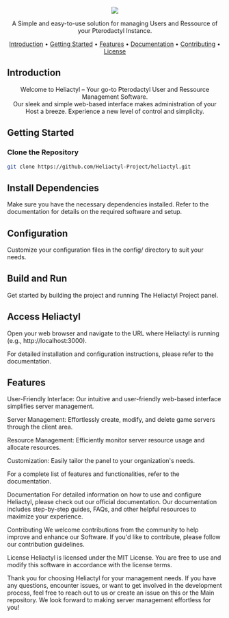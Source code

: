 <p align="center">
  <img src="https://media.discordapp.net/attachments/1000768414220038204/1200849114842280008/image-removebg-preview.png?ex=65ff0be3&is=65ec96e3&hm=b4101d07b03c03cfe9c51879345c2eaab8dadbd2b9e12736f5fdc949a2365a22&=&format=webp&quality=lossless&width=500&height=100">
</p>


<p align="center">
  A Simple and easy-to-use solution for managing Users and Ressource of your Pterodactyl Instance.
</p>

<p align="center">
  <a href="#introduction">Introduction</a> •
  <a href="#getting-started">Getting Started</a> •
  <a href="#features">Features</a> •
  <a href="#documentation">Documentation</a> •
  <a href="#contributing">Contributing</a> •
  <a href="#license">License</a>
</p>


## Introduction

<p align="center">
Welcome to Heliactyl – Your go-to Pterodactyl User and Ressource Management Software. 
<br> Our sleek and simple web-based interface makes administration of your Host a breeze. Experience a new level of control and simplicity.
</p>

## Getting Started

### Clone the Repository

```sh
git clone https://github.com/Heliactyl-Project/heliactyl.git
```
## Install Dependencies
Make sure you have the necessary dependencies installed. Refer to the documentation for details on the required software and setup.

## Configuration
Customize your configuration files in the config/ directory to suit your needs.

## Build and Run
Get started by building the project and running The Heliactyl Project panel.

## Access Heliactyl 
Open your web browser and navigate to the URL where Heliactyl is running (e.g., http://localhost:3000).

For detailed installation and configuration instructions, please refer to the documentation.

## Features
User-Friendly Interface: Our intuitive and user-friendly web-based interface simplifies server management.

Server Management: Effortlessly create, modify, and delete game servers through the client area.

Resource Management: Efficiently monitor server resource usage and allocate resources.

Customization: Easily tailor the panel to your organization's needs.

For a complete list of features and functionalities, refer to the documentation.

Documentation
For detailed information on how to use and configure Heliactyl, please check out our official documentation. Our documentation includes step-by-step guides, FAQs, and other helpful resources to maximize your experience.

Contributing
We welcome contributions from the community to help improve and enhance our Software. If you'd like to contribute, please follow our contribution guidelines.

License
Heliactyl is licensed under the MIT License. You are free to use and modify this software in accordance with the license terms.

Thank you for choosing Heliactyl for your management needs. If you have any questions, encounter issues, or want to get involved in the development process, feel free to reach out to us or create an issue on this or the Main repository. We look forward to making server management effortless for you!

